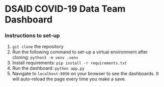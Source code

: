 # DSAID COVID-19 Data Team Dashboard 


### Instructions to set-up

1. `git clone` the repository
2. Run the following command to set-up a virtual environment after cloning: `python3 -m venv .venv`
3. Install requirements: `pip install -r requirements.txt`
4. Run the dashboard: `python app.py`
5. Navigate to `localhost:8050` on your browser to see the dashboards. It will auto-reload the page every time you make a save.